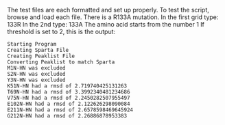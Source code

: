 The test files are each formatted and set up properly. To test the script, browse and load each file. 
There is a R133A mutation. 
In the first grid type: 133R 
In the 2nd type: 133A
The amino acid starts from the number 1
If threshold is set to 2, this is the output:
```
Starting Program
Creating Sparta File
Creating Peaklist File
Converting Peaklist to match Sparta
M1N-HN was excluded
S2N-HN was excluded
Y3N-HN was excluded
K51N-HN had a rmsd of 2.719740425131263
T69N-HN had a rmsd of 3.3992340481234686
V75N-HN had a rmsd of 2.2450282507955497
E102N-HN had a rmsd of 2.122626298090084
E211N-HN had a rmsd of 2.6578598469645924
G212N-HN had a rmsd of 2.26886878953383
```

